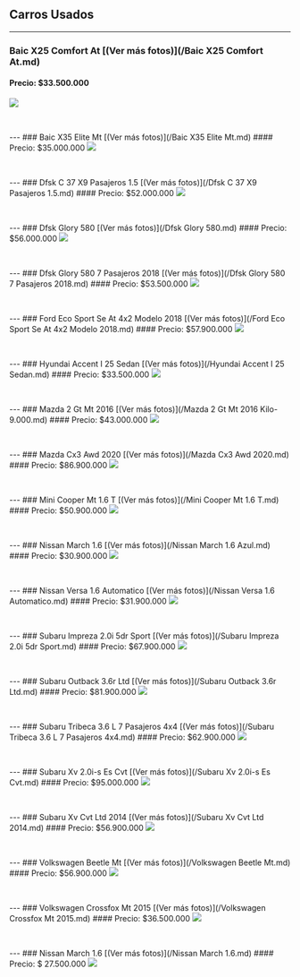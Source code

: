 ## Carros Usados


---
### Baic X25 Comfort At [(Ver más fotos)](/Baic X25 Comfort At.md)
#### Precio: $33.500.000

<img src="images/Baic X25 Comfort At - 0.7906.jpg?raw=true"/>
<p>&nbsp;</p>
---
### Baic X35 Elite Mt [(Ver más fotos)](/Baic X35 Elite Mt.md)
#### Precio: $35.000.000

<img src="images/Baic X35 Elite Mt - 0.0136.jpg?raw=true"/>
<p>&nbsp;</p>
---
### Dfsk C 37 X9 Pasajeros 1.5 [(Ver más fotos)](/Dfsk C 37 X9 Pasajeros 1.5.md)
#### Precio: $52.000.000

<img src="images/Dfsk C 37 X9 Pasajeros 1.5 - 0.4157.jpg?raw=true"/>
<p>&nbsp;</p>
---
### Dfsk Glory 580 [(Ver más fotos)](/Dfsk Glory 580.md)
#### Precio: $56.000.000

<img src="images/Dfsk Glory 580 - 0.5785.jpg?raw=true"/>
<p>&nbsp;</p>
---
### Dfsk Glory 580 7 Pasajeros 2018 [(Ver más fotos)](/Dfsk Glory 580 7 Pasajeros 2018.md)
#### Precio: $53.500.000

<img src="images/Dfsk Glory 580 7 Pasajeros 2018 - 0.5653.jpg?raw=true"/>
<p>&nbsp;</p>
---
### Ford Eco Sport Se At 4x2 Modelo 2018 [(Ver más fotos)](/Ford Eco Sport Se At 4x2 Modelo 2018.md)
#### Precio: $57.900.000

<img src="images/Ford Eco Sport Se At 4x2 Modelo 2018 - 0.3792.jpg?raw=true"/>
<p>&nbsp;</p>
---
### Hyundai Accent I 25 Sedan [(Ver más fotos)](/Hyundai Accent I 25 Sedan.md)
#### Precio: $33.500.000

<img src="images/Hyundai Accent I 25 Sedan - 0.9855.jpg?raw=true"/>
<p>&nbsp;</p>
---
### Mazda 2 Gt Mt 2016 [(Ver más fotos)](/Mazda 2 Gt Mt 2016 Kilo-9.000.md)
#### Precio: $43.000.000

<img src="images/Mazda 2 Gt Mt 2016 Kilo-9.000 - 0.8354.jpg?raw=true"/>
<p>&nbsp;</p>
---
### Mazda Cx3 Awd 2020 [(Ver más fotos)](/Mazda Cx3 Awd 2020.md)
#### Precio: $86.900.000

<img src="images/Mazda Cx3 Awd 2020 - 0.2909.jpg?raw=true"/>
<p>&nbsp;</p>
---
### Mini Cooper Mt 1.6 T [(Ver más fotos)](/Mini Cooper Mt 1.6 T.md)
#### Precio: $50.900.000

<img src="images/Mini Cooper Mt 1.6 T - 0.9675.jpg?raw=true"/>
<p>&nbsp;</p>
---
### Nissan March 1.6 [(Ver más fotos)](/Nissan March 1.6 Azul.md)
#### Precio: $30.900.000

<img src="images/Nissan March 1.6 - 0.1973.jpg?raw=true"/>
<p>&nbsp;</p>
---
### Nissan Versa 1.6 Automatico [(Ver más fotos)](/Nissan Versa 1.6 Automatico.md)
#### Precio: $31.900.000

<img src="images/Nissan Versa 1.6 Automatico - 0.0424.jpg?raw=true"/>
<p>&nbsp;</p>
---
### Subaru Impreza 2.0i 5dr Sport [(Ver más fotos)](/Subaru Impreza 2.0i 5dr Sport.md)
#### Precio: $67.900.000

<img src="images/Subaru Impreza 2.0i 5dr Sport - 0.987.jpg?raw=true"/>
<p>&nbsp;</p>
---
### Subaru Outback 3.6r Ltd [(Ver más fotos)](/Subaru Outback 3.6r Ltd.md)
#### Precio: $81.900.000

<img src="images/Subaru Outback 3.6r Ltd - 0.1514.jpg?raw=true"/>
<p>&nbsp;</p>
---
### Subaru Tribeca 3.6 L 7 Pasajeros 4x4 [(Ver más fotos)](/Subaru Tribeca 3.6 L 7 Pasajeros 4x4.md)
#### Precio: $62.900.000

<img src="images/Subaru Tribeca 3.6 L 7 Pasajeros 4x4 - 0.6932.jpg?raw=true"/>
<p>&nbsp;</p>
---
### Subaru Xv 2.0i-s Es Cvt [(Ver más fotos)](/Subaru Xv 2.0i-s Es Cvt.md)
#### Precio: $95.000.000

<img src="images/Subaru Xv 2.0i-s Es Cvt - 0.8362.jpg?raw=true"/>
<p>&nbsp;</p>
---
### Subaru Xv Cvt Ltd 2014 [(Ver más fotos)](/Subaru Xv Cvt Ltd 2014.md)
#### Precio: $56.900.000

<img src="images/Subaru Xv Cvt Ltd 2014 - 0.4846.jpg?raw=true"/>
<p>&nbsp;</p>
---
### Volkswagen Beetle Mt [(Ver más fotos)](/Volkswagen Beetle Mt.md)
#### Precio: $56.900.000

<img src="images/Volkswagen Beetle Mt - 0.9355.jpg?raw=true"/>
<p>&nbsp;</p>
---
### Volkswagen Crossfox Mt 2015 [(Ver más fotos)](/Volkswagen Crossfox Mt 2015.md)
#### Precio: $36.500.000

<img src="images/Volkswagen Crossfox Mt 2015 - 0.9703.jpg?raw=true"/>
<p>&nbsp;</p>
---
### Nissan March 1.6 [(Ver más fotos)](/Nissan March 1.6.md)
#### Precio: $ 27.500.000

<img src="images/Nissan March 1.6 - 0.2307.jpg?raw=true"/>
<p>&nbsp;</p>

